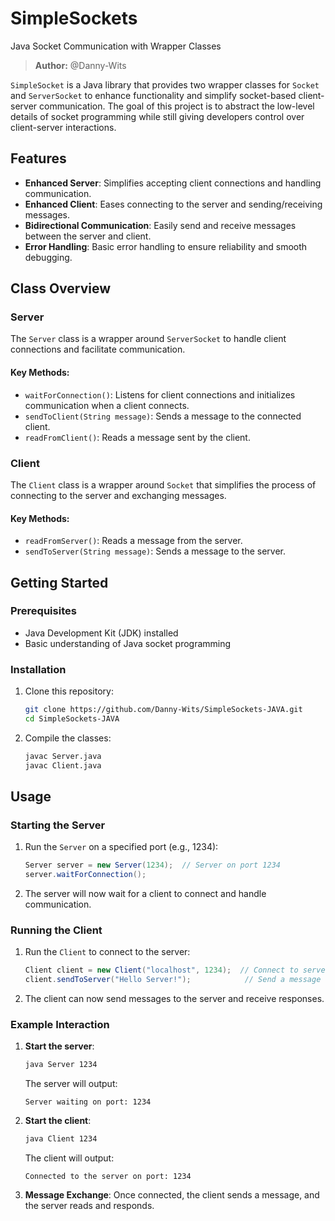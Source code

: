 # SimpleSockets

Java Socket Communication with Wrapper Classes

> **Author:** @Danny-Wits

`SimpleSocket` is a Java library that provides two wrapper classes for `Socket` and `ServerSocket` to enhance functionality and simplify socket-based client-server communication. The goal of this project is to abstract the low-level details of socket programming while still giving developers control over client-server interactions.

## Features

- **Enhanced Server**: Simplifies accepting client connections and handling communication.
- **Enhanced Client**: Eases connecting to the server and sending/receiving messages.
- **Bidirectional Communication**: Easily send and receive messages between the server and client.
- **Error Handling**: Basic error handling to ensure reliability and smooth debugging.

## Class Overview

### Server

The `Server` class is a wrapper around `ServerSocket` to handle client connections and facilitate communication.

#### Key Methods:

- `waitForConnection()`: Listens for client connections and initializes communication when a client connects.
- `sendToClient(String message)`: Sends a message to the connected client.
- `readFromClient()`: Reads a message sent by the client.

### Client

The `Client` class is a wrapper around `Socket` that simplifies the process of connecting to the server and exchanging messages.

#### Key Methods:

- `readFromServer()`: Reads a message from the server.
- `sendToServer(String message)`: Sends a message to the server.

## Getting Started

### Prerequisites

- Java Development Kit (JDK) installed
- Basic understanding of Java socket programming

### Installation

1. Clone this repository:

   ```bash
   git clone https://github.com/Danny-Wits/SimpleSockets-JAVA.git
   cd SimpleSockets-JAVA
   ```

2. Compile the classes:
   ```bash
   javac Server.java
   javac Client.java
   ```

## Usage

### Starting the Server

1. Run the `Server` on a specified port (e.g., 1234):

   ```java
   Server server = new Server(1234);  // Server on port 1234
   server.waitForConnection();
   ```

2. The server will now wait for a client to connect and handle communication.

### Running the Client

1. Run the `Client` to connect to the server:

   ```java
   Client client = new Client("localhost", 1234);  // Connect to server on port 1234
   client.sendToServer("Hello Server!");            // Send a message to the server
   ```

2. The client can now send messages to the server and receive responses.

### Example Interaction

1. **Start the server**:

   ```bash
   java Server 1234
   ```

   The server will output:

   ```
   Server waiting on port: 1234
   ```

2. **Start the client**:

   ```bash
   java Client 1234
   ```

   The client will output:

   ```
   Connected to the server on port: 1234
   ```

3. **Message Exchange**: Once connected, the client sends a message, and the server reads and responds.
